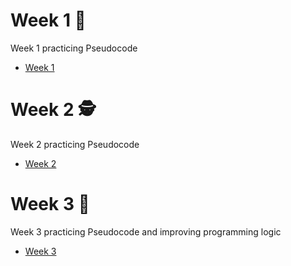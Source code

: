 # Week 1 🥷 
Week 1 practicing Pseudocode
+ [Week 1](https://github.com/Ben4010/CORE-CODE-REPOSITORIOS/tree/main/Sesion%20de%20algoritmos)
# Week 2 🕵️ 
Week 2 practicing Pseudocode
+ [Week 2](https://github.com/Ben4010/CORE-CODE-REPOSITORIOS/tree/main/semana%202%20pseudoc%C3%B3digo)
# Week 3 💫 
Week 3 practicing Pseudocode and improving programming logic
+ [Week 3](https://github.com/Ben4010/CORE-CODE-REPOSITORIOS/tree/main/semana%202%20pseudoc%C3%B3digo)
